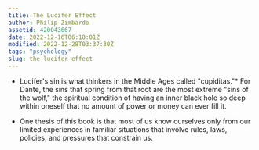 ```yaml
---
title: The Lucifer Effect
author: Philip Zimbardo
assetid: 420043667
date: 2022-12-16T06:18:01Z
modified: 2022-12-28T03:37:30Z
tags: "psychology"
slug: the-lucifer-effect
---
```


*  Lucifer's sin is what thinkers in the Middle Ages called "cupiditas."* For Dante, the sins that spring from that root are the most extreme "sins of the wolf," the spiritual condition of having an inner black hole so deep within oneself that no amount of power or money can ever fill it. 

*  One thesis of this book is that most of us know ourselves only from our limited experiences in familiar situations that involve rules, laws, policies, and pressures that constrain us.

